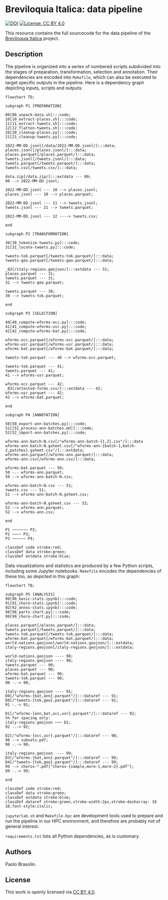 # Breviloquia Italica: data pipeline

[![DOI](https://zenodo.org/badge/DOI/10.5281/zenodo.8430341.svg)](https://doi.org/10.5281/zenodo.8430341)
[![License: CC BY 4.0](https://img.shields.io/badge/License-CC_BY_4.0-lightgrey.svg)](https://creativecommons.org/licenses/by/4.0/)

This resource contains the full sourcecode for the data pipeline of the [Breviloquia Italica](https://github.com/breviloquia-italica) project.

## Description

The pipeline is organized into a series of numbered scripts subdivided into the stages of preparation, transformation, selection and annotation.
Their dependencies are encoded into `Makefile`, which can also be executed to target specific outputs in the pipeline.
Here is a dependency graph depicting inputs, scripts and outputs:

```mermaid
flowchart TD;

subgraph P1 [PREPARATION]

00[00_unpack-data.sh]:::code;
10[10_extract-places.sh]:::code;
11[11_extract-tweets.sh]:::code;
12[12_flatten-tweets.sh]:::code;
20[20_cleanup-places.py]:::code;
21[21_cleanup-tweets.py]:::code;

2022-MM-DD.jsonl[/data/2022-MM-DD.jsonl/]:::data;
places.jsonl[/places.jsonl/]:::data;
places.parquet[/places.parquet/]:::data;
tweets.jsonl[/tweets.jsonl/]:::data;
tweets.parquet[/tweets.parquet/]:::data;
tweets.csv[/tweets.csv/]:::data;

data.zip[/data.zip/]:::extdata --- 00;
00 --> 2022-MM-DD.jsonl;

2022-MM-DD.jsonl --- 10 --> places.jsonl;
places.jsonl --- 20 --> places.parquet;

2022-MM-DD.jsonl --- 11 --> tweets.jsonl;
tweets.jsonl --- 21 --> tweets.parquet;

2022-MM-DD.jsonl --- 12 ----> tweets.csv;

end

subgraph P2 [TRANSFORMATION]

30[30_tokenize-tweets.py]:::code;
31[31_locate-tweets.py]:::code;

tweets-tok.parquet[/tweets-tok.parquet/]:::data;
tweets-geo.parquet[/tweets-geo.parquet/]:::data;

_02[/italy-regions.geojson/]:::extdata --- 31;
places.parquet --- 31;
tweets.parquet --- 31;
31 --> tweets-geo.parquet;

tweets.parquet --- 30;
30 --> tweets-tok.parquet;

end

subgraph P3 [SELECTION]

40[40_compute-wforms-occ.py]:::code;
41[41_compute-wforms-usr.py]:::code;
42[42_compute-wforms-bat.py]:::code;

wforms-occ.parquet[/wforms-occ.parquet/]:::data;
wforms-usr.parquet[/wforms-usr.parquet/]:::data;
wforms-bat.parquet[/wforms-bat.parquet/]:::data;

tweets-tok.parquet --- 40 --> wforms-occ.parquet;

tweets-tok.parquet --- 41;
tweets.parquet --- 41;
41 --> wforms-usr.parquet;

wforms-occ.parquet --- 42;
_03[/attested-forms.csv/]:::extdata --- 42;
wforms-usr.parquet --- 42;
42 --> wforms-bat.parquet;

end

subgraph P4 [ANNOTATION]

50[50_export-ann-batches.py]:::code;
51[[51_process-ann-batches.md]]:::code;
52[52_import-ann-batches.py]:::code;

wforms-ann-batch-N.csv[/"wforms-ann-batch-{1,2}.csv"/]:::data
wforms-ann-batch-N.gsheet.csv[/"wforms-ann-{batch-1,batch-2,patches}.gsheet.csv"/]:::extdata;
wforms-ann.parquet[/wforms-ann.parquet/]:::data;
wforms-ann.csv[/wforms-ann.csv/]:::data;

wforms-bat.parquet --- 50;
50 -.- wforms-ann.parquet;
50 --> wforms-ann-batch-N.csv;

wforms-ann-batch-N.csv --- 51;
tweets.csv --- 51;
51 --> wforms-ann-batch-N.gsheet.csv;

wforms-ann-batch-N.gsheet.csv --- 52;
52 --> wforms-ann.parquet;
52 --> wforms-ann.csv;

end

P1 ~~~~~~~ P2;
P2 ~~~~ P3;
P3 ~~~~~~ P4;

classDef code stroke:red;
classDef data stroke:green;
classDef extdata stroke:blue;
```

Data visualizations and statistics are produced by a few Python scripts, including some Jupyter notebooks.
`Makefile` encodes the dependencies of these too, as depicted in this graph:

```mermaid
flowchart TB;

subgraph P5 [ANALYSIS]
90[90_basic-stats.ipynb]:::code;
91[91_choro-stats.ipynb]:::code;
92[92_annos-stats.ipynb]:::code;
98[98_parts-chart.py]:::code;
99[99_choro-chart.py]:::code;

places.parquet[/places.parquet/]:::data;
tweets.parquet[/tweets.parquet/]:::data;
tweets-tok.parquet[/tweets-tok.parquet/]:::data;
wforms-bat.parquet[/wforms-bat.parquet/]:::data;
world-nations.geojson[/world-nations.geojson/]:::extdata;
italy-regions.geojson[/italy-regions.geojson/]:::extdata;

world-nations.geojson ---- 90;
italy-regions.geojson ---- 90;
tweets.parquet --- 90;
places.parquet --- 90;
wforms-bat.parquet --- 90;
tweets-tok.parquet --- 90;
90 -.-> 90;

italy-regions.geojson ---- 91;
D9[/"wforms-{bat,ann}.parquet"/]:::dataref --- 91;
D8[/"tweets-{tok,geo}.parquet"/]:::dataref --- 91;
91 -.-> 91;

D1[/"wforms-{ann,bat,occ,usr}.parquet"/]:::dataref --- 92;
%% for spacing only:
italy-regions.geojson ~~~ D1;
92 -.-> 92;

D2[/"wforms-{occ,usr}.parquet"/]:::dataref --- 98;
98 --> subsets.pdf;
98 -.-> 98;

italy-regions.geojson ---- 99;
D3[/"wforms-{bat,ann}.parquet"/]:::dataref --- 99;
D4[/"tweets-{tok,geo}.parquet"/]:::dataref --- 99;
99 --> choros-*.pdf["choros-{sample,more-1,more-2}.pdf"];
99 -.-> 99;

end

classDef code stroke:red;
classDef data stroke:green;
classDef extdata stroke:blue;
classDef dataref stroke:green,stroke-width:2px,stroke-dasharray: 10 10,font-style:italic;
```

`jupyterlab.sh` and `Makefile.hpc` are development tools used to prepare and run the pipeline in our HPC environment, and therefore are probably not of general interest.

`requirements.txt` lists all Python dependencies, as is customary.

## Authors

Paolo Brasolin.

## License

This work is openly licensed via [CC BY 4.0](https://creativecommons.org/licenses/by/4.0/).
